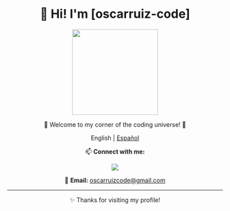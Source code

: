 <div align="center">
  <h1>👋 Hi! I'm [oscarruiz-code]</h1>

  <img src="https://media.giphy.com/media/Wn74RUT0vjnoU98Hnt/giphy.gif" width="200"/>

  <p>🌟 Welcome to my corner of the coding universe! 🌟</p>

  <p>English | <a href="README.md">Español</a></p>

  <p>📫 <strong>Connect with me:</strong></p>

  <p>
    <a href="https://www.linkedin.com/in/%C3%B3scar-ruiz-rosa-78b520245/">
      <img src="https://img.shields.io/badge/LinkedIn-0A66C2?style=flat&logo=linkedin&logoColor=white"/>
    </a>
  </p>
  
  <p>📧 <strong>Email:</strong> <a href="mailto:oscarruizcode@gmail.com">oscarruizcode@gmail.com</a></p>

  <hr/>

  <p>✨ Thanks for visiting my profile!</p>
</div>

